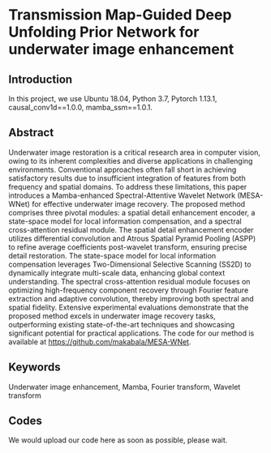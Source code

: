 # Transmission Map-Guided Deep Unfolding Prior Network for underwater image enhancement

## Introduction
In this project, we use Ubuntu 18.04, Python 3.7, Pytorch 1.13.1, causal_conv1d==1.0.0, mamba_ssm==1.0.1. 

## Abstract
Underwater image restoration is a critical research area in computer vision, owing to its inherent complexities and diverse applications in challenging environments. Conventional approaches often fall short in achieving satisfactory results due to insufficient integration of features from both frequency and spatial domains. To address these limitations, this paper introduces a Mamba-enhanced Spectral-Attentive Wavelet Network (MESA-WNet) for effective underwater image recovery. The proposed method comprises three pivotal modules: a spatial detail enhancement encoder, a state-space model for local information compensation, and a spectral cross-attention residual module. The spatial detail enhancement encoder utilizes differential convolution and Atrous Spatial Pyramid Pooling (ASPP) to refine average coefficients post-wavelet transform, ensuring precise detail restoration. The state-space model for local information compensation leverages Two-Dimensional Selective Scanning (SS2D) to dynamically integrate multi-scale data, enhancing global context understanding. The spectral cross-attention residual module focuses on optimizing high-frequency component recovery through Fourier feature extraction and adaptive convolution, thereby improving both spectral and spatial fidelity. Extensive experimental evaluations demonstrate that the proposed method excels in underwater image recovery tasks, outperforming existing state-of-the-art techniques and showcasing significant potential for practical applications. The code for our method is available at https://github.com/makabala/MESA-WNet.

## Keywords
Underwater image enhancement, Mamba, Fourier transform, Wavelet transform

## Codes
We would upload our code here as soon as possible, please wait.
